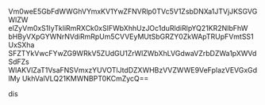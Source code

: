 Vm0weE5GbFdWWGhVYmxKV1YwZFNVRlp0TVc5V1ZsbDNXa1JTVjJKSGVGWlZW
elZyVm0xS1IyTkliRmRXCk0xSlFWbXhhUzJOc1duRldiRlpYQ21KR2NIbFhW
bHByVXpGYWNrNVdiRmRpUm5CVVEyMUtSbGRZY0ZkWApTRUpFVmtSS1UxSXha
SFZTYkVwcFYwZG9WRkV5ZUdGU1ZrWlZWbXhLVGdwaVZrbDZWa1pXWVdSdFZs
WlAKVlZaT1VsaFNSVmxzYUVOTlJtdDZXWHBzVVZWWE9VeFplazVEVGxGdlMy
UkhValVLQ21KMWNBPT0KCmZycQ==

dis